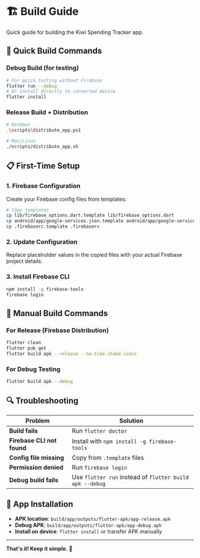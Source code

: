 # 🏗️ Build Guide

Quick guide for building the Kiwi Spending Tracker app.

## 🚀 Quick Build Commands

### Debug Build (for testing)
```bash
# For quick testing without Firebase
flutter run --debug
# Or install directly to connected device
flutter install
```

### Release Build + Distribution
```bash
# Windows
.\scripts\distribute_app.ps1

# Mac/Linux
./scripts/distribute_app.sh
```

## 📋 First-Time Setup

### 1. Firebase Configuration
Create your Firebase config files from templates:
```bash
# Copy templates
cp lib/firebase_options.dart.template lib/firebase_options.dart
cp android/app/google-services.json.template android/app/google-services.json
cp .firebaserc.template .firebaserc
```

### 2. Update Configuration
Replace placeholder values in the copied files with your actual Firebase project details.

### 3. Install Firebase CLI
```bash
npm install -g firebase-tools
firebase login
```

## 🔧 Manual Build Commands

### For Release (Firebase Distribution)
```bash
flutter clean
flutter pub get
flutter build apk --release --no-tree-shake-icons
```

### For Debug Testing
```bash
flutter build apk --debug
```

## 🔍 Troubleshooting

| Problem | Solution |
|---------|----------|
| **Build fails** | Run `flutter doctor` |
| **Firebase CLI not found** | Install with `npm install -g firebase-tools` |
| **Config file missing** | Copy from `.template` files |
| **Permission denied** | Run `firebase login` |
| **Debug build fails** | Use `flutter run` instead of `flutter build apk --debug` |

## 📱 App Installation

- **APK location**: `build/app/outputs/flutter-apk/app-release.apk`
- **Debug APK**: `build/app/outputs/flutter-apk/app-debug.apk`
- **Install on device**: `flutter install` or transfer APK manually

---

**That's it! Keep it simple.** 🎯 